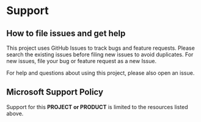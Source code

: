# Support

## How to file issues and get help  

This project uses GitHub Issues to track bugs and feature requests. Please search the existing 
issues before filing new issues to avoid duplicates.  For new issues, file your bug or 
feature request as a new Issue.

For help and questions about using this project, please also open an issue.

## Microsoft Support Policy  

Support for this **PROJECT or PRODUCT** is limited to the resources listed above.
